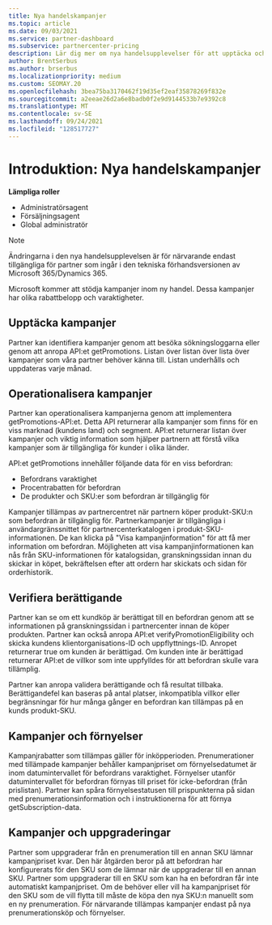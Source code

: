 ```yaml
---
title: Nya handelskampanjer
ms.topic: article
ms.date: 09/03/2021
ms.service: partner-dashboard
ms.subservice: partnercenter-pricing
description: Lär dig mer om nya handelsupplevelser för att upptäcka och köpa kampanjer.
author: BrentSerbus
ms.author: brserbus
ms.localizationpriority: medium
ms.custom: SEOMAY.20
ms.openlocfilehash: 3bea75ba3170462f19d35ef2eaf35878269f832e
ms.sourcegitcommit: a2eeae26d2a6e8badb0f2e9d9144533b7e9392c8
ms.translationtype: MT
ms.contentlocale: sv-SE
ms.lasthandoff: 09/24/2021
ms.locfileid: "128517727"
---
```

# <a name="introduction-new-commerce-promotions"></a>Introduktion: Nya handelskampanjer

**Lämpliga roller**

- Administratörsagent
- Försäljningsagent
- Global administratör

> [!Note] 
> Ändringarna i den nya handelsupplevelsen är för närvarande endast tillgängliga för partner som ingår i den tekniska förhandsversionen av Microsoft 365/Dynamics 365.

Microsoft kommer att stödja kampanjer inom ny handel. Dessa kampanjer har olika rabattbelopp och varaktigheter. 

## <a name="discovering-promotions"></a>Upptäcka kampanjer ##

Partner kan identifiera kampanjer genom att besöka sökningsloggarna eller genom att anropa API:et getPromotions. Listan över listan över lista över kampanjer som våra partner behöver känna till. Listan underhålls och uppdateras varje månad. 


## <a name="operationalize-promotions"></a>Operationalisera kampanjer ##

Partner kan operationalisera kampanjerna genom att implementera getPromotions-API:et. Detta API returnerar alla kampanjer som finns för en viss marknad (kundens land) och segment. API:et returnerar listan över kampanjer och viktig information som hjälper partnern att förstå vilka kampanjer som är tillgängliga för kunder i olika länder. 


API:et getPromotions innehåller följande data för en viss befordran:

- Befordrans varaktighet
- Procentrabatten för befordran
- De produkter och SKU:er som befordran är tillgänglig för

Kampanjer tillämpas av partnercentret när partnern köper produkt-SKU:n som befordran är tillgänglig för. Partnerkampanjer är tillgängliga i användargränssnittet för partnercenterkatalogen i produkt-SKU-informationen. De kan klicka på "Visa kampanjinformation" för att få mer information om befordran. Möjligheten att visa kampanjinformationen kan nås från SKU-informationen för katalogsidan, granskningssidan innan du skickar in köpet, bekräftelsen efter att ordern har skickats och sidan för orderhistorik. 

## <a name="verify-eligibility"></a>Verifiera berättigande ##

Partner kan se om ett kundköp är berättigat till en befordran genom att se informationen på granskningssidan i partnercenter innan de köper produkten. Partner kan också anropa API:et verifyPromotionEligibility och skicka kundens klientorganisations-ID och uppflyttnings-ID. Anropet returnerar true om kunden är berättigad. Om kunden inte är berättigad returnerar API:et de villkor som inte uppfylldes för att befordran skulle vara tillämplig. 

Partner kan anropa validera berättigande och få resultat tillbaka. Berättigandefel kan baseras på antal platser, inkompatibla villkor eller begränsningar för hur många gånger en befordran kan tillämpas på en kunds produkt-SKU.

## <a name="promotions-and-renewals"></a>Kampanjer och förnyelser ##

Kampanjrabatter som tillämpas gäller för inköpperioden. Prenumerationer med tillämpade kampanjer behåller kampanjpriset om förnyelsedatumet är inom datumintervallet för befordrans varaktighet. Förnyelser utanför datumintervallet för befordran förnyas till priset för icke-befordran (från prislistan). Partner kan spåra förnyelsestatusen till prispunkterna på sidan med prenumerationsinformation och i instruktionerna för att förnya getSubscription-data.

## <a name="promotions-and-upgrades"></a>Kampanjer och uppgraderingar ##
Partner som uppgraderar från en prenumeration till en annan SKU lämnar kampanjpriset kvar. Den här åtgärden beror på att befordran har konfigurerats för den SKU som de lämnar när de uppgraderar till en annan SKU. Partner som uppgraderar till en SKU som kan ha en befordran får inte automatiskt kampanjpriset. Om de behöver eller vill ha kampanjpriset för den SKU som de vill flytta till måste de köpa den nya SKU:n manuellt som en ny prenumeration. För närvarande tillämpas kampanjer endast på nya prenumerationsköp och förnyelser.




